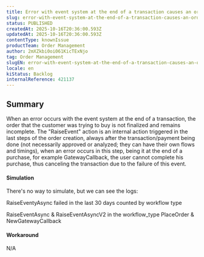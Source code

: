 ```yaml
---
title: Error with event system at the end of a transaction causes an order to be incomplete
slug: error-with-event-system-at-the-end-of-a-transaction-causes-an-order-to-be-incomplete
status: PUBLISHED
createdAt: 2025-10-16T20:36:00.593Z
updatedAt: 2025-10-16T20:36:00.593Z
contentType: knownIssue
productTeam: Order Management
author: 2mXZkbi0oi061KicTExNjo
tag: Order Management
slugEN: error-with-event-system-at-the-end-of-a-transaction-causes-an-order-to-be-incomplete
locale: en
kiStatus: Backlog
internalReference: 421137
---
```


## Summary


When an error occurs with the event system at the end of a transaction, the order that the customer was trying to buy is not finalized and remains incomplete. The "RaiseEvent" action is an internal action triggered in the last steps of the order creation, always after the transaction/payment being done (not necessarily approved or analyzed; they can have their own flows and timings), when an error occurs in this step, being it at the end of a purchase, for example GatewayCallback, the user cannot complete his purchase, thus canceling the transaction due to the failure of this event.


#### Simulation


There's no way to simulate, but we can see the logs:

RaiseEventyAsync failed in the last 30 days counted by workflow type

RaiseEventAsync & RaiseEventAsyncV2 in the workflow_type PlaceOrder & NewGatewayCallback


#### Workaround


N/A



